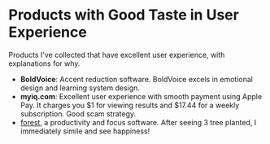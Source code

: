 # Products with Good Taste in User Experience

Products I've collected that have excellent user experience, with explanations for why.

- **BoldVoice**: Accent reduction software. BoldVoice excels in emotional design and learning system design.
- **myiq.com**: Excellent user experience with smooth payment using Apple Pay. It charges you $1 for viewing results and $17.44 for a weekly subscription. Good scam strategy.
- [forest](https://apps.apple.com/us/app/forest-focus-for-productivity/id866450515?platform=ipad), a productivity and focus software. After seeing 3 tree planted, I immediately simile and see happiness!
